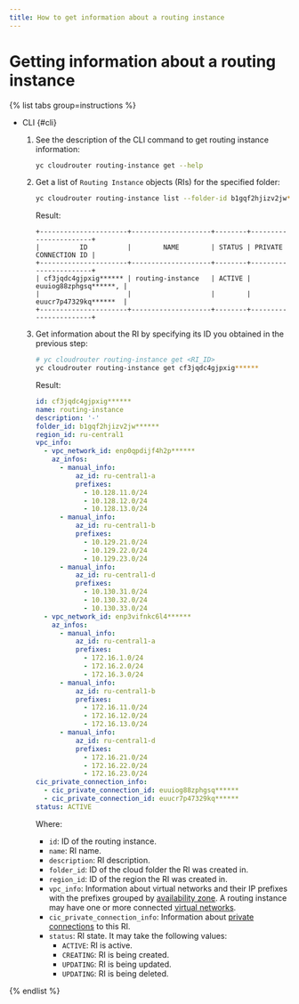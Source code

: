 ```yaml
---
title: How to get information about a routing instance
---
```


# Getting information about a routing instance

{% list tabs group=instructions %}

- CLI {#cli}

  1. See the description of the CLI command to get routing instance information:

      ```bash
      yc cloudrouter routing-instance get --help
      ```

  1. Get a list of `Routing Instance` objects (RIs) for the specified folder:

      ```bash
      yc cloudrouter routing-instance list --folder-id b1gqf2hjizv2jw****** 
      ```

      Result:

      ```text
      +----------------------+--------------------+--------+-----------------------+
      |          ID          |        NAME        | STATUS | PRIVATE CONNECTION ID |
      +----------------------+--------------------+--------+-----------------------+
      | cf3jqdc4gjpxig****** | routing-instance   | ACTIVE | euuiog88zphgsq******, |
      |                      |                    |        | euucr7p47329kq******  |
      +----------------------+--------------------+--------+-----------------------+
      ```

  1. Get information about the RI by specifying its ID you obtained in the previous step:

      ```bash
      # yc cloudrouter routing-instance get <RI_ID>
      yc cloudrouter routing-instance get cf3jqdc4gjpxig******
      ```

      Result:

      ```yml
      id: cf3jqdc4gjpxig******
      name: routing-instance
      description: '-'
      folder_id: b1gqf2hjizv2jw******
      region_id: ru-central1
      vpc_info:
        - vpc_network_id: enp0qpdijf4h2p******
          az_infos:
            - manual_info:
                az_id: ru-central1-a
                prefixes:
                  - 10.128.11.0/24
                  - 10.128.12.0/24
                  - 10.128.13.0/24
            - manual_info:
                az_id: ru-central1-b
                prefixes:
                  - 10.129.21.0/24
                  - 10.129.22.0/24
                  - 10.129.23.0/24
            - manual_info:
                az_id: ru-central1-d
                prefixes:
                  - 10.130.31.0/24
                  - 10.130.32.0/24
                  - 10.130.33.0/24
        - vpc_network_id: enp3vifnkc6l4******
          az_infos:
            - manual_info:
                az_id: ru-central1-a
                prefixes:
                  - 172.16.1.0/24
                  - 172.16.2.0/24
                  - 172.16.3.0/24
            - manual_info:
                az_id: ru-central1-b
                prefixes:
                  - 172.16.11.0/24
                  - 172.16.12.0/24
                  - 172.16.13.0/24
            - manual_info:
                az_id: ru-central1-d
                prefixes:
                  - 172.16.21.0/24
                  - 172.16.22.0/24
                  - 172.16.23.0/24
      cic_private_connection_info:
        - cic_private_connection_id: euuiog88zphgsq******
        - cic_private_connection_id: euucr7p47329kq******
      status: ACTIVE
      ```

      Where:
      * `id`: ID of the routing instance.
      * `name`: RI name.
      * `description`: RI description.
      * `folder_id`: ID of the cloud folder the RI was created in.
      * `region_id`: ID of the region the RI was created in.
      * `vpc_info`: Information about virtual networks and their IP prefixes with the prefixes grouped by [availability zone](../../overview/concepts/geo-scope.md). A routing instance may have one or more connected [virtual networks](../../vpc/concepts/network.md).
      * `cic_private_connection_info`: Information about [private connections](../../interconnect/concepts/priv-con.md) to this RI.
      * `status`: RI state. It may take the following values: 
        * `ACTIVE`: RI is active.
        * `CREATING`: RI is being created.
        * `UPDATING`: RI is being updated.
        * `UPDATING`: RI is being deleted.

{% endlist %}
